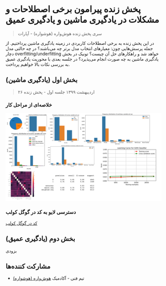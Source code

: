 # پخش زنده پیرامون برخی اصطلاحات و مشکلات در یادگیری ماشین و یادگیری عمیق

> سری پخش زنده هوش‌واره (هوشواره) - آپارات

در این پخش زنده به برخی اصطلاحات کاربردی در زمینه یادگیری ماشین پرداختیم. از جمله پرسش‌هایی چون:‌ معیارهای انتخاب مدل برتر چه می‌باشند؟ در چه حالتی مدل دچار overfitting/underfitting خواهد شد و راهکارهای حل آن چیست؟ تونیک در بخش یادگیری ماشین به چه صورت انجام می‌پذیرد؟ در جلسه بعدی با محوریت یادگیری عمیق به بررسی نکات بالا خواهیم پرداخت.



## بخش اول (یادگیری ماشین) 

> ۲۶ اردیبهشت ۱۳۹۹ جلسه اول - پخش زنده 

### خلاصه‌ای از مراحل کار

![tt-ml](/assets/tt-ml.png)



### دسترسی لایو به کد در گوگل کولب

[کد در گوگل کولب](https://bit.ly/2Z8fuZ0)



## بخش دوم (یادگیری عمیق)

بزودی



## مشارکت کننده‌ها

- تیم فنی - آکادمیک [هوش‌واره (هوشواره)](https://hooshvare.com/)
